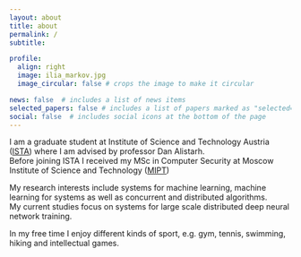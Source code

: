 ```yaml
---
layout: about
title: about
permalink: /
subtitle:

profile:
  align: right
  image: ilia_markov.jpg
  image_circular: false # crops the image to make it circular

news: false  # includes a list of news items
selected_papers: false # includes a list of papers marked as "selected={true}"
social: false  # includes social icons at the bottom of the page
---
```


I am a graduate student at Institute of Science and Technology Austria ([ISTA](https://ista.ac.at/en/home/)) where I am advised by professor Dan Alistarh.  
Before joining ISTA I received my MSc in Computer Security at Moscow Institute of Science and Technology ([MIPT](https://mipt.ru/english/))

My research interests include systems for machine learning, machine learning for systems 
as well as concurrent and distributed algorithms.  
My current studies focus on systems for large scale distributed deep neural network training.

In my free time I enjoy different kinds of sport, e.g. gym, tennis, swimming, hiking and intellectual games.